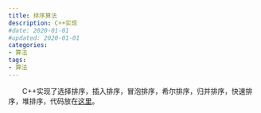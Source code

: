 ```yaml
---
title: 排序算法
description: C++实现
#date: 2020-01-01 
#updated: 2020-01-01
categories:
- 算法
tags:
- 算法
---
```


&emsp;&emsp;C++实现了选择排序，插入排序，冒泡排序，希尔排序，归并排序，快速排序，堆排序，代码放在[这里](https://github.com/luosq0123/Luosq_Code_Snippet/tree/master/MySort)。